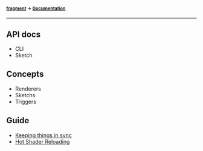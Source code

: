 #### <sup>[fragment](../README.md) → [Documentation](./README.md)</sup>

---

## API docs
- CLI
- Sketch

## Concepts

- Renderers
- Sketchs
- Triggers

## Guide
- [Keeping things in sync](./GUIDE.md#keeping-things-in-sync)
- [Hot Shader Reloading](./GUIDE.md#hot-shader-reload)
